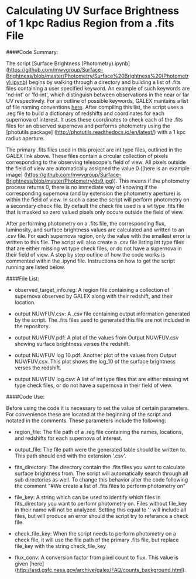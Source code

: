 # Calculating UV Surface Brightness of 1 kpc Radius Region from a .fits File

####Code Summary:

The script [Surface Brightness (Photometry).ipynb] (https://github.com/mwvgroup/Surface-Brightness/blob/master/Photometry/Surface%20Brightness%20(Photometry).ipynb) begins by walking through a directory and building a list of .fits files containing a user specified keyword. An example of such keywords are 'nd-int' or 'fd-int', which distinguish between observations in the near or far UV respectively. For an outline of possible keywords, GALEX mantains a list of file naming conventions [here](http://galex.stsci.edu/gr6/?page=ddfaq). After compiling this list, the script uses a .reg file to build a dictionary of redshifts and coordinates for each supernova of interest. It uses these coordinates to check each of the .fits files for an observed supernova and performs photometry using the [photutils package] (http://photutils.readthedocs.io/en/latest/) with a 1 kpc radius aperture. 

The primary .fits files used in this project are int type files, outlined in the GALEX link above. These files contain a circular collection of pixels corresponding to the observing telescope's field of view. All pixels outside the field of view are automatically assigned the value 0 ([here is an example image] (https://github.com/mwvgroup/Surface-Brightness/blob/master/Photometry/ds9.jpg)). This means if the photometry process returns 0, there is no immediate way of knowing if the corresponding supernova (and by extension the photometry aperture) is within the field of view. In such a case the script will perform photometry on a secondary check file. By default the check file used is a wt type .fits file that is masked so zero valued pixels only occure outside the field of view.

After performing photometry on a .fits file, the corresponding flux, luminosity, and surface brightness values are calculated and written to an .csv file. For each supernova region, only the value with the smallest error is written to this file. The script will also create a .csv file listing int type files that are either missing wt type check files, or do not have a supernova in their field of view. A step by step outline of how the code works is commented within the .ipynd file. Instructions on how to get the script running are listed below.


####File List:

* observed_target_info.reg: A region file containing a collection of supernova observed by GALEX along with their redshift, and their location.

* output NUV/FUV.csv: A .csv file containing output information generated by the script. The .fits files used to generated this file are not included in the repository.

* output NUV/FUV.pdf: A plot of the values from Output NUV/FUV.csv showing surface brightness verses the redshift.

* output NUV/FUV log 10.pdf: Another plot of the values from Output NUV/FUV.csv. This plot shows the log_10 of the surface brightness verses the redshift.

* output NUV/FUV log.csv: A list of int type files that are either missing wt type check files, or do not have a supernova in their field of view.

####Code Use:

Before using the code it is necessary to set the value of certain parameters. For convenience these are located at the beginning of the script and notated in the comments. These parameters include the following:

* region_file: The file path of a .reg file containing the names, locations, and redshifts for each supernova of interest.

* output_file: The file path were the generated table should be written to. This path should end with the extension '.csv'.

* fits_directory: The directory contain the .fits files you want to calculate surface brightness from. The script will automatically search through all sub directories as well. To change this behavior alter the code following the comment "#We create a list of .fits files to perform photometry on"

* file_key: A string which can be used to identify which files in fits_directory you want to perfomr photometry on. Files without file_key in their name will not be analyzed. Setting this equal to '' will include all files, but will produce an error should the script try to referance a check file.

* check_file_key: When the script needs to perform photometry on a check file, it will use the file path of the primary .fits file, but replace file_key with the string check_file_key

* flux_conv: A conversion factor from pixel count to flux. This value is given [here] (http://asd.gsfc.nasa.gov/archive/galex/FAQ/counts_background.html).
